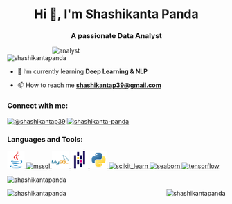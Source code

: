 <h1 align="center">Hi 👋, I'm Shashikanta Panda</h1>
<h3 align="center">A passionate Data Analyst</h3>

<img align="right" alt="analyst" width="400" src="https://www.bing.com/th/id/OGC.177a7172378030dac72194551bb1b409?pid=1.7&rurl=https%3a%2f%2fi.pinimg.com%2foriginals%2f45%2f67%2fa8%2f4567a837b545d22b9dcde81ccd98b70e.gif&ehk=I3PEpbCOshEBhU%2bhOrN0ewR6mk4wIvMyTaSviOcgG6Y%3d">

<p align="left"> <img src="https://komarev.com/ghpvc/?username=shashikantapanda&label=Profile%20views&color=0e75b6&style=flat" alt="shashikantapanda" /> </p>

- 🌱 I’m currently learning **Deep Learning & NLP**

- 📫 How to reach me **shashikantap39@gmail.com**

<h3 align="left">Connect with me:</h3>
<p align="left">
<a href="https://twitter.com/@shashikantap39" target="blank"><img align="center" src="https://raw.githubusercontent.com/rahuldkjain/github-profile-readme-generator/master/src/images/icons/Social/twitter.svg" alt="@shashikantap39" height="30" width="40" /></a>
<a href="https://linkedin.com/in/shashikanta-panda" target="blank"><img align="center" src="https://raw.githubusercontent.com/rahuldkjain/github-profile-readme-generator/master/src/images/icons/Social/linked-in-alt.svg" alt="shashikanta-panda" height="30" width="40" /></a>
</p>

<h3 align="left">Languages and Tools:</h3>
<p align="left"> <a href="https://www.java.com" target="_blank" rel="noreferrer"> <img src="https://raw.githubusercontent.com/devicons/devicon/master/icons/java/java-original.svg" alt="java" width="40" height="40"/> </a> <a href="https://www.microsoft.com/en-us/sql-server" target="_blank" rel="noreferrer"> <img src="https://www.svgrepo.com/show/303229/microsoft-sql-server-logo.svg" alt="mssql" width="40" height="40"/> </a> <a href="https://www.mysql.com/" target="_blank" rel="noreferrer"> <img src="https://raw.githubusercontent.com/devicons/devicon/master/icons/mysql/mysql-original-wordmark.svg" alt="mysql" width="40" height="40"/> </a> <a href="https://pandas.pydata.org/" target="_blank" rel="noreferrer"> <img src="https://raw.githubusercontent.com/devicons/devicon/2ae2a900d2f041da66e950e4d48052658d850630/icons/pandas/pandas-original.svg" alt="pandas" width="40" height="40"/> </a> <a href="https://www.python.org" target="_blank" rel="noreferrer"> <img src="https://raw.githubusercontent.com/devicons/devicon/master/icons/python/python-original.svg" alt="python" width="40" height="40"/> </a> <a href="https://scikit-learn.org/" target="_blank" rel="noreferrer"> <img src="https://upload.wikimedia.org/wikipedia/commons/0/05/Scikit_learn_logo_small.svg" alt="scikit_learn" width="40" height="40"/> </a> <a href="https://seaborn.pydata.org/" target="_blank" rel="noreferrer"> <img src="https://seaborn.pydata.org/_images/logo-mark-lightbg.svg" alt="seaborn" width="40" height="40"/> </a> <a href="https://www.tensorflow.org" target="_blank" rel="noreferrer"> <img src="https://www.vectorlogo.zone/logos/tensorflow/tensorflow-icon.svg" alt="tensorflow" width="40" height="40"/> </a> </p>

<p><img align="center" src="https://github-readme-stats.vercel.app/api/top-langs?username=shashikantapanda&show_icons=true&locale=en&layout=compact" alt="shashikantapanda" /></p>
<p><img align="left" src="https://github-readme-stats.vercel.app/api?username=shashikantapanda&show_icons=true&locale=en" alt="shashikantapanda" /></p>
<p><img align="right" src="https://github-readme-streak-stats.herokuapp.com/?user=shashikantapanda&" alt="shashikantapanda" /></p>

<!---
shashikantapanda/shashikantapanda is a ✨ special ✨ repository because its `README.md` (this file) appears on your GitHub profile.
You can click the Preview link to take a look at your changes.
--->
